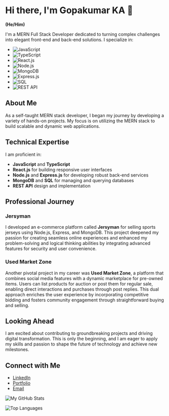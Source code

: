 # Hi there, I'm Gopakumar KA 👋

**(He/Him)**

I'm a MERN Full Stack Developer dedicated to turning complex challenges into elegant front-end and back-end solutions. I specialize in:

- ![JavaScript](https://img.shields.io/badge/-JavaScript-F7DF1C?style=flat&logo=javascript&logoColor=black) 
- ![TypeScript](https://img.shields.io/badge/-TypeScript-3178C6?style=flat&logo=typescript&logoColor=white) 
- ![React.js](https://img.shields.io/badge/-React.js-61DAFB?style=flat&logo=react&logoColor=black) 
- ![Node.js](https://img.shields.io/badge/-Node.js-339933?style=flat&logo=node.js&logoColor=white) 
- ![MongoDB](https://img.shields.io/badge/-MongoDB-47A248?style=flat&logo=mongodb&logoColor=white) 
- ![Express.js](https://img.shields.io/badge/-Express.js-000000?style=flat&logo=express&logoColor=white) 
- ![SQL](https://img.shields.io/badge/-SQL-003B57?style=flat&logo=sqlite&logoColor=white) 
- ![REST API](https://img.shields.io/badge/-REST%20API-2C3E50?style=flat&logo=api&logoColor=white)

## About Me

As a self-taught MERN stack developer, I began my journey by developing a variety of hands-on projects. My focus is on utilizing the MERN stack to build scalable and dynamic web applications. 

## Technical Expertise

I am proficient in:

- **JavaScript** and **TypeScript**
- **React.js** for building responsive user interfaces
- **Node.js** and **Express.js** for developing robust back-end services
- **MongoDB** and **SQL** for managing and querying databases
- **REST API** design and implementation

## Professional Journey

### Jersyman

I developed an e-commerce platform called **Jersyman** for selling sports jerseys using Node.js, Express, and MongoDB. This project deepened my passion for creating seamless online experiences and enhanced my problem-solving and logical thinking abilities by integrating advanced features for security and user convenience.

### Used Market Zone

Another pivotal project in my career was **Used Market Zone**, a platform that combines social media features with a dynamic marketplace for pre-owned items. Users can list products for auction or post them for regular sale, enabling direct interactions and purchases through post replies. This dual approach enriches the user experience by incorporating competitive bidding and fosters community engagement through straightforward buying and selling.

## Looking Ahead

I am excited about contributing to groundbreaking projects and driving digital transformation. This is only the beginning, and I am eager to apply my skills and passion to shape the future of technology and achieve new milestones.

## Connect with Me

- [LinkedIn](https://www.linkedin.com/in/your-profile)
- [Portfolio](https://your-portfolio.com)
- [Email](mailto:your-email@example.com)

![My GitHub Stats](https://github-readme-stats.vercel.app/api?username=your-username&show_icons=true&count_private=true&hide=prs&hide_title=true)

![Top Languages](https://github-readme-stats.vercel.app/api/top-langs/?username=your-username&layout=compact)

